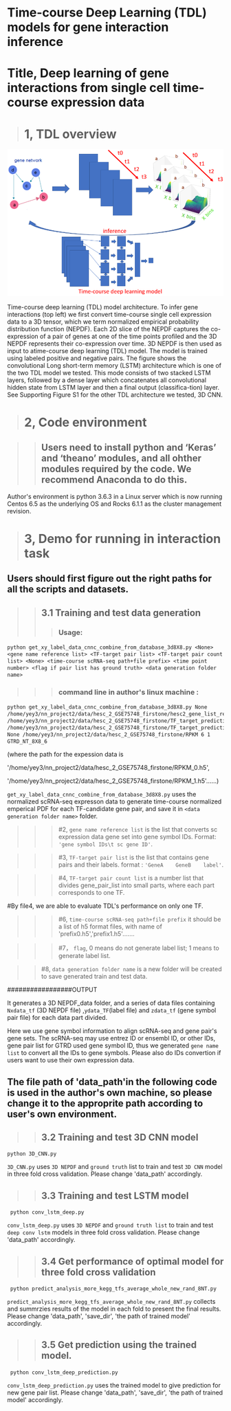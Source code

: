 # Time-course Deep Learning (TDL) models for gene interaction inference
# Title, Deep learning of gene interactions from single cell time-course expression data
##

># 1, TDL overview
![](https://github.com/xiaoyeye/TDL/blob/master/TDL_overview.bmp)

Time-course deep learning (TDL) model architecture. To infer gene interactions (top left) we first convert time-course single cell expression data to a 3D tensor, which we term normalized empirical probability distribution function (NEPDF). Each 2D slice of the NEPDF captures the co-expression of a pair of genes at one of the time points profiled and the 3D NEPDF represents their co-expression over time. 3D NEPDF is then used as input to atime-course deep learning (TDL) model. The model is trained using labeled positive and negative pairs. The figure shows the convolutional Long short-term memory (LSTM) architecture which is one of the two TDL model we tested. This mode consists of two stacked LSTM layers, followed by a dense layer which concatenates all convolutional hidden state from LSTM layer and then a final output (classifica-tion) layer. See Supporting Figure S1 for the other TDL architecture we tested, 3D CNN.

># 2, Code environment

>>## Users need to install python and ‘Keras’ and ‘theano’ modules, and  all ohther modules required by the code. We  recommend Anaconda to do this.
Author's environment is python 3.6.3 in a Linux server which is now running Centos 6.5 as the underlying OS and Rocks 6.1.1 as the cluster management revision. 

># 3, Demo for running in interaction task  

## Users should first figure out the right paths for all the scripts and datasets.

>>## 3.1 Training and test data generation 
>>>### Usage: 

    python get_xy_label_data_cnnc_combine_from_database_3d8X8.py <None> <gene name reference list> <TF-target pair list> <TF-target pair count list> <None> <time-course scRNA-seq path+file prefix> <time point number> <flag if pair list has ground truth> <data generation folder name> 
    
>>>### command line in author's linux machine :

    python get_xy_label_data_cnnc_combine_from_database_3d8X8.py None /home/yey3/nn_project2/data/hesc_2_GSE75748_firstone/hesc2_gene_list_ref.txt /home/yey3/nn_project2/data/hesc_2_GSE75748_firstone/TF_target_prediction/hesc2_gene_pairs_400.txt /home/yey3/nn_project2/data/hesc_2_GSE75748_firstone/TF_target_prediction/hesc2_gene_pairs_400_num.txt None /home/yey3/nn_project2/data/hesc_2_GSE75748_firstone/RPKM 6 1 GTRD_NT_8X8_6 
 (where the path for the expession data is 
 
 '/home/yey3/nn_project2/data/hesc_2_GSE75748_firstone/RPKM_0.h5',
 
 '/home/yey3/nn_project2/data/hesc_2_GSE75748_firstone/RPKM_1.h5'......)

`get_xy_label_data_cnnc_combine_from_database_3d8X8.py` uses the normalized scRNA-seq expresson data  to generate time-course normalized emperical PDF for each TF-candidate gene pair, and save it in `<data generation folder name>` folder.

>>>#2, `gene name reference list` is the list that converts sc expression data gene set into gene symbol IDs. Format: `'gene symbol IDs\t sc gene ID'`.

>>>#3, `TF-target pair list` is the list that contains gene pairs and their labels. format : `'GeneA    GeneB    label'`.

>>>#4, `TF-target pair count list` is a number list that divides gene_pair_list into small parts, where each part corresponds to one TF.

#By file4, we are able to evaluate TDL's performance on only one TF.

>>>#6, `time-course scRNA-seq path+file prefix`  it should be a list of h5 format files, with name of 'prefix0.h5','prefix1.h5'.......

>>>#7， `flag`, 0 means do not generate label list; 1 means to generate label list.

>>#8, `data generation folder name` is a new folder will be created to save generated train and test data.


#################OUTPUT

It generates a 3D NEPDF_data folder, and a series of data files containing `Nxdata_tf` (3D NEPDF file) ,`ydata_TF`(label file) and `zdata_tf` (gene symbol pair file) for each data part divided.

Here we use gene symbol information to align scRNA-seq and gene pair's gene sets. The scRNA-seq may use entrez ID or ensembl ID, or other IDs, gene pair list for GTRD used gene symbol ID, thus we generated `gene name list` to convert all the IDs to gene symbols. Please also do IDs convertion if users want to use their own expression data.

## The file path of 'data_path'in the following code is used in the author's own machine, so please change it to the approprite path according to user's own environment.
>>## 3.2 Training and test 3D CNN model 

    python 3D_CNN.py
    
  `3D_CNN.py` uses `3D NEPDF` and `ground truth` list to train and test `3D CNN` model in three fold cross validation. Please change 'data_path' accordingly.
  
 >>## 3.3 Training and test LSTM model
 
     python conv_lstm_deep.py
     
   `conv_lstm_deep.py` uses `3D NEPDF` and `ground truth list` to train and test `deep conv lstm` models in three fold cross validation. Please change 'data_path' accordingly.
   
 >>## 3.4 Get performance of optimal model for three fold cross validation
  
     python predict_analysis_more_kegg_tfs_average_whole_new_rand_8NT.py
     
   `predict_analysis_more_kegg_tfs_average_whole_new_rand_8NT.py` collects and summrzies results of the model in each fold to present the final results. Please change 'data_path', 'save_dir', 'the path of trained model' accordingly.
 
 >>## 3.5 Get prediction using the trained model.
  
     python conv_lstm_deep_prediction.py
     
   `conv_lstm_deep_prediction.py` uses the trained model to give prediction for new gene pair list. Please change 'data_path', 'save_dir', 'the path of trained model' accordingly.
